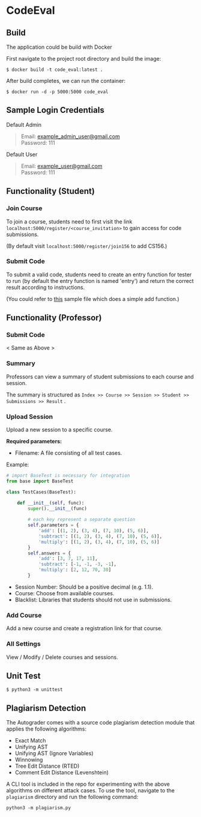# CodeEval

## Build
The application could be build with Docker

First navigate to the project root directory and build the image:

    $ docker build -t code_eval:latest .
    
After build completes, we can run the container:

    $ docker run -d -p 5000:5000 code_eval

## Sample Login Credentials
Default Admin
> Email: example_admin_user@gmail.com </br>
> Password: 111

Default User
> Email: example_user@gmail.com </br>
> Password: 111

## Functionality (Student)

### Join Course
To join a course, students need to first visit the link `localhost:5000/register/<course_invitation>` to gain access for code submissions. 

(By default visit `localhost:5000/register/join156` to add CS156.)

### Submit Code
To submit a valid code, students need to create an entry function for tester to run (by default the entry function is named 'entry') and return the correct result according to instructions.

(You could refer to [this](https://github.com/kevinyang372/codeEval/blob/master/sample.py) sample file which does a simple add function.)

## Functionality (Professor)

### Submit Code
< Same as Above >

### Summary
Professors can view a summary of student submissions to each course and session.

The summary is structured as `Index >> Course >> Session >> Student >> Submissions >> Result` .

### Upload Session
Upload a new session to a specific course.

**Required parameters:**
* Filename: A file consisting of all test cases.

Example:
```python
# import BaseTest is necessary for integration
from base import BaseTest

class TestCases(BaseTest):

    def __init__(self, func):
        super().__init__(func)
        
        # each key represent a separate question
        self.parameters = {
            'add': [(1, 2), (3, 4), (7, 10), (5, 6)],
            'subtract': [(1, 2), (3, 4), (7, 10), (5, 6)],
            'multiply': [(1, 2), (3, 4), (7, 10), (5, 6)]
        }
        self.answers = {
            'add': [3, 7, 17, 11],
            'subtract': [-1, -1, -3, -1],
            'multiply': [2, 12, 70, 30]
        }
```
* Session Number: Should be a positive decimal (e.g. 1.1).
* Course: Choose from available courses.
* Blacklist: Libraries that students should not use in submissions.

### Add Course
Add a new course and create a registration link for that course.

### All Settings
View / Modify / Delete courses and sessions.

## Unit Test
    $ python3 -m unittest

## Plagiarism Detection
The Autograder comes with a source code plagiarism detection module that applies the following algorithms:
* Exact Match
* Unifying AST
* Unifying AST (Ignore Variables)
* Winnowing
* Tree Edit Distance (RTED)
* Comment Edit Distance (Levenshtein)

A CLI tool is included in the repo for experimenting with the above algorithms on different attack cases. To use the tool, navigate to the `plagiarism` 
directory and run the following command:
```
python3 -m plagiarism.py
```
